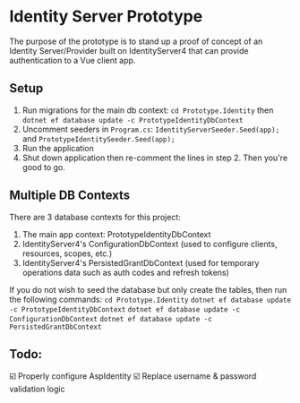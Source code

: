 # Identity Server Prototype
The purpose of the prototype is to stand up a proof of concept of an Identity Server/Provider built on IdentityServer4 that can provide authentication to a Vue client app.

## Setup
1. Run migrations for the main db context: `cd Prototype.Identity` then `dotnet ef database update -c PrototypeIdentityDbContext`
2. Uncomment seeders in `Program.cs`: `IdentityServerSeeder.Seed(app);` and `PrototypeIdentitySeeder.Seed(app);`
3. Run the application
4. Shut down application then re-comment the lines in step 2. Then you're good to go.

## Multiple DB Contexts
There are 3 database contexts for this project:
1. The main app context: PrototypeIdentityDbContext
2. IdentityServer4's ConfigurationDbContext (used to configure clients, resources, scopes, etc.)
3. IdentityServer4's PersistedGrantDbContext (used for temporary operations data such as auth codes and refresh tokens)

If you do not wish to seed the database but only create the tables, then run the following commands:
`cd Prototype.Identity`
`dotnet ef database update -c PrototypeIdentityDbContext`
`dotnet ef database update -c ConfigurationDbContext`
`dotnet ef database update -c PersistedGrantDbContext`

## Todo:
☑️ Properly configure AspIdentity
☑️ Replace username & password validation logic
